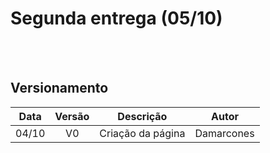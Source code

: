 # Segunda entrega (05/10)


<br></br>


## Versionamento

| Data | Versão | Descrição | Autor |
|:----:|:------:|:---------:|:-----:|
|04/10 |   V0   |Criação da página|Damarcones|